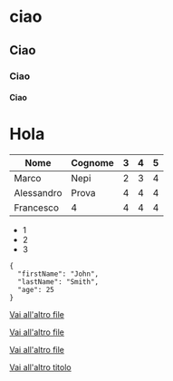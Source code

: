 # ciao 
## Ciao
### Ciao
#### Ciao

# Hola

| Nome    |  Cognome  | 3  | 4  |  5   |
|------|-------|---|---|---|
| Marco   |  Nepi     | 2  | 3  |4   |
| Alessandro | Prova |   4|  4 |  4 |
|    Francesco  |    4   |  4 |  4 | 4  |

- 1
- 2
- 3

```
{
  "firstName": "John",
  "lastName": "Smith",
  "age": 25
}
```

[Vai all'altro file](test2.md)

[Vai all'altro file](test2.md)

[Vai all'altro file](test2.md)

[Vai all'altro titolo](#ciao)